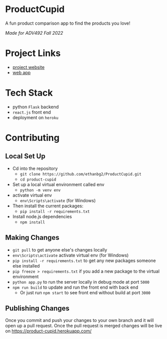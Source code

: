 # ProductCupid
A fun product comparison app to find the products you love!

_Made for ADV492 Fall 2022_

# Project Links
- [project website](https://sites.google.com/illinois.edu/productcupid)
- [web app](https://product-cupid.herokuapp.com/)

# Tech Stack
- python `Flask` backend
- `react.js` front end
- deployment on `heroku`

# Contributing

## Local Set Up
- Cd into the repository
  - `git clone https://github.com/ethanbg2/ProductCupid.git`
  - `cd product-cupid`
- Set up a local virtual environment called env
  - `python -m venv env`
- activate virtual env
  - `env\Scripts\activate` (for Windows)
- Then install the current packages:
  - `pip install -r requirements.txt`
- Install node.js dependencies
  -  `npm install`

## Making Changes
- `git pull` to get anyone else's changes locally
- `env\Scripts\activate` activate virtual env (for Windows)
- `pip install -r requirements.txt` to get any new packages someone else installed
- `pip freeze > requirements.txt` if you add a new package to the virtual environment
- `python app.py` to run the server locally in debug mode at port `5000`
- `npm run build` to update and run the front end with back end
  - Or just run `npm start` to see front end without build at port `3000`

## Publishing Changes
Once you commit and push your changes to your own branch and it will open up a pull request. Once the pull request is merged changes will be live on https://product-cupid.herokuapp.com/
